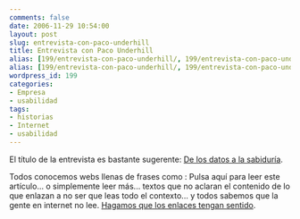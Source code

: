 ```yaml
---
comments: false
date: 2006-11-29 10:54:00
layout: post
slug: entrevista-con-paco-underhill
title: Entrevista con Paco Underhill
alias: [199/entrevista-con-paco-underhill/, 199/entrevista-con-paco-underhill]
alias: [199/entrevista-con-paco-underhill/, 199/entrevista-con-paco-underhill]
wordpress_id: 199
categories:
- Empresa
- usabilidad
tags:
- historias
- Internet
- usabilidad
---
```


El título de la entrevista es bastante sugerente:  [De los datos a la sabiduría](http://www.boxesandarrows.com/view/from-data-to-wisdom).




Todos conocemos webs llenas de frases como : Pulsa aquí para leer este artículo... o simplemente  leer más... textos que no aclaran el contenido de lo que enlazan a no ser que leas todo el contexto... y todos sabemos que la gente en internet no lee.  [Hagamos que los enlaces tengan sentido](http://friendlybit.com/other/click-here-to-read-this-article/).
